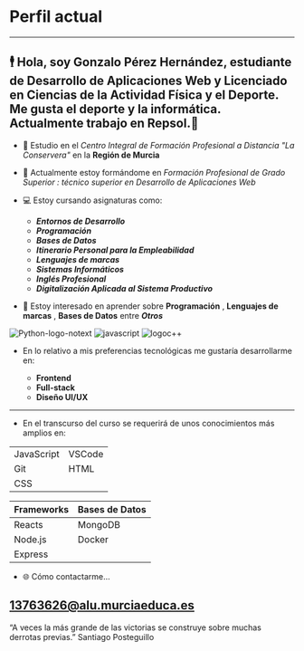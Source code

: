 # Perfil actual
---

## 🕴️ Hola, soy Gonzalo Pérez Hernández, estudiante de Desarrollo de Aplicaciones Web y Licenciado en Ciencias de la Actividad Física y el Deporte. Me gusta el deporte y la informática. Actualmente trabajo en Repsol.👋

- 🏫 Estudio en el *Centro Integral de Formación Profesional a Distancia "La Conservera"* en la   **Región de Murcia**
	
- 📖 Actualmente estoy formándome en *Formación Profesional de Grado Superior : técnico superior en Desarrollo de Aplicaciones Web*

- 💻 Estoy cursando asignaturas como:

	- ***Entornos de Desarrollo***
	- ***Programación***
	- ***Bases de Datos***
	- ***Itinerario Personal para la Empleabilidad***
	- ***Lenguajes de marcas***
	- ***Sistemas Informáticos***
	- ***Inglés Profesional***
	- ***Digitalización Aplicada al Sistema Productivo***

- 🤩 Estoy interesado en aprender sobre **Programación** , **Lenguajes de marcas** , **Bases de Datos** entre ***Otros***

![Python-logo-notext](https://github.com/user-attachments/assets/14ba9224-d26e-4ed9-b29f-db5e8a00231d)
![javascript](https://github.com/user-attachments/assets/2d88a58c-acca-48a7-bf0d-5d50b75426f2)
![logoc++](https://github.com/user-attachments/assets/c2841c3f-7215-4b86-b28b-3c903590ed71)



- En lo relativo a mis preferencias tecnológicas me gustaría desarrollarme en:

	- **Frontend**
	- **Full-stack**
	- **Diseño UI/UX**

---

- En el transcurso del curso se requerirá de unos conocimientos más amplios en:

|               |           |
|---------------|----------|
| JavaScript    | VSCode   |
| Git           | HTML     |
|CSS            |          |




| Frameworks | Bases de Datos|
|------------|---------------|
| Reacts     | MongoDB       |
| Node.js    | Docker        |
| Express    |               |



- 🌐 Cómo contactarme...
## 13763626@alu.murciaeduca.es

“A veces la más grande de las victorias se construye sobre muchas derrotas previas.”
Santiago Posteguillo
